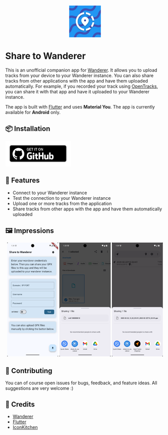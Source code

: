 <p align="center">
    <img src="./images/app_icon.png" alt="App Icon" width="100" />
</p>

# Share to Wanderer

This is an unofficial companion app for [Wanderer](https://github.com/Flomp/wanderer). It allows you to upload tracks from your device to your Wanderer instance. You can also share tracks from other applications with the app and have them uploaded automatically. For example, if you recorded your track using [OpenTracks](https://github.com/OpenTracksApp/OpenTracks), you can share it with that app and have it uploaded to your Wanderer instance.

The app is built with [Flutter](https://github.com/flutter/flutter) and uses **Material You**. The app is currently available for **Android** only.

## 📦 Installation

[<img src="./images/badge_github.png" alt="Get it on GitHub" height="80">](https://github.com/doen1el/share-to-wanderer/releases)

## 💪 Features

- Connect to your Wanderer instance
- Test the connection to your Wanderer instance
- Upload one or more tracks from the application
- Share tracks from other apps with the app and have them automatically uploaded

## 🖼️ Impressions

<p align="center">
    <img src="./images/in_app_screenshot.png" alt="InApp" width="32%"/>
    <img src="./images/sharing_screenshot.png" alt="Share" width="32%" />
    <img src="./images/open_tracks_screenshot.png" alt="OpenTracks" width="32%" />
</p>

## 🚀 Contributing

You can of course open issues for bugs, feedback, and feature ideas. All suggestions are very welcome :)

## 📜 Credits

- [Wanderer](https://github.com/Flomp/wanderer)
- [Flutter](https://github.com/flutter/flutter)
- [IconKitchen](https://icon.kitchen)
